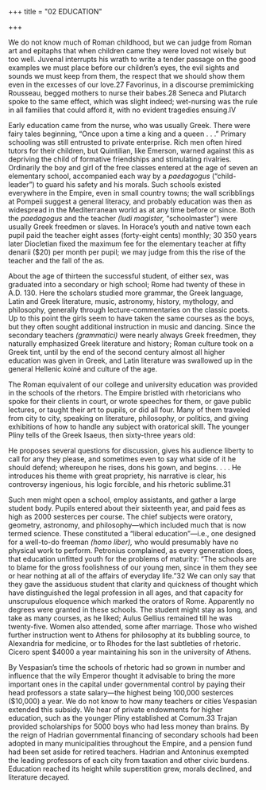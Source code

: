 +++
title = "02 EDUCATION"

+++

We do not know much of Roman childhood, but we can judge from Roman art and epitaphs that when children came they were loved not wisely but too well. Juvenal interrupts his wrath to write a tender passage on the good examples we must place before our children’s eyes, the evil sights and sounds we must keep from them, the respect that we should show them even in the excesses of our love.27 Favorinus, in a discourse premimicking Rousseau, begged mothers to nurse their babes.28 Seneca and Plutarch spoke to the same effect, which was slight indeed; wet-nursing was the rule in all families that could afford it, with no evident tragedies ensuing.IV

Early education came from the nurse, who was usually Greek. There were fairy tales beginning, “Once upon a time a king and a queen . . .” Primary schooling was still entrusted to private enterprise. Rich men often hired tutors for their children, but Quintilian, like Emerson, warned against this as depriving the child of formative friendships and stimulating rivalries. Ordinarily the boy and girl of the free classes entered at the age of seven an elementary school, accompanied each way by a *paedagogus* \(“child-leader”\) to guard his safety and his morals. Such schools existed everywhere in the Empire, even in small country towns; the wall scribblings at Pompeii suggest a general literacy, and probably education was then as widespread in the Mediterranean world as at any time before or since. Both the *paedagogus* and the teacher *\(ludi magister,* “schoolmaster”\) were usually Greek freedmen or slaves. In Horace’s youth and native town each pupil paid the teacher eight asses \(forty-eight cents\) monthly; 30 350 years later Diocletian fixed the maximum fee for the elementary teacher at fifty denarii \($20\) per month per pupil; we may judge from this the rise of the teacher and the fall of the as.

About the age of thirteen the successful student, of either sex, was graduated into a secondary or high school; Rome had twenty of these in A.D. 130. Here the scholars studied more grammar, the Greek language, Latin and Greek literature, music, astronomy, history, mythology, and philosophy, generally through lecture-commentaries on the classic poets. Up to this point the girls seem to have taken the same courses as the boys, but they often sought additional instruction in music and dancing. Since the secondary teachers *\(grammatici\)* were nearly always Greek freedmen, they naturally emphasized Greek literature and history; Roman culture took on a Greek tint, until by the end of the second century almost all higher education was given in Greek, and Latin literature was swallowed up in the general Hellenic *koin*é and culture of the age.

The Roman equivalent of our college and university education was provided in the schools of the rhetors. The Empire bristled with rhetoricians who spoke for their clients in court, or wrote speeches for them, or gave public lectures, or taught their art to pupils, or did all four. Many of them traveled from city to city, speaking on literature, philosophy, or politics, and giving exhibitions of how to handle any subject with oratorical skill. The younger Pliny tells of the Greek Isaeus, then sixty-three years old:

He proposes several questions for discussion, gives his audience liberty to call for any they please, and sometimes even to say what side of it he should defend; whereupon he rises, dons his gown, and begins. . . . He introduces his theme with great propriety, his narrative is clear, his controversy ingenious, his logic forcible, and his rhetoric sublime.31

Such men might open a school, employ assistants, and gather a large student body. Pupils entered about their sixteenth year, and paid fees as high as 2000 sesterces per course. The chief subjects were oratory, geometry, astronomy, and philosophy—which included much that is now termed science. These constituted a “liberal education”—i.e., one designed for a well-to-do freeman *\(homo liber\),* who would presumably have no physical work to perform. Petronius complained, as every generation does, that education unfitted youth for the problems of maturity: “The schools are to blame for the gross foolishness of our young men, since in them they see or hear nothing at all of the affairs of everyday life.”32 We can only say that they gave the assiduous student that clarity and quickness of thought which have distinguished the legal profession in all ages, and that capacity for unscrupulous eloquence which marked the orators of Rome. Apparently no degrees were granted in these schools. The student might stay as long, and take as many courses, as he liked; Aulus Gellius remained till he was twenty-five. Women also attended, some after marriage. Those who wished further instruction went to Athens for philosophy at its bubbling source, to Alexandria for medicine, or to Rhodes for the last subtleties of rhetoric. Cicero spent $4000 a year maintaining his son in the university of Athens.

By Vespasian’s time the schools of rhetoric had so grown in number and influence that the wily Emperor thought it advisable to bring the more important ones in the capital under governmental control by paying their head professors a state salary—the highest being 100,000 sesterces \($10,000\) a year. We do not know to how many teachers or cities Vespasian extended this subsidy. We hear of private endowments for higher education, such as the younger Pliny established at Comum.33 Trajan provided scholarships for 5000 boys who had less money than brains. By the reign of Hadrian governmental financing of secondary schools had been adopted in many municipalities throughout the Empire, and a pension fund had been set aside for retired teachers. Hadrian and Antoninus exempted the leading professors of each city from taxation and other civic burdens. Education reached its height while superstition grew, morals declined, and literature decayed.


